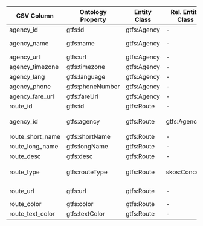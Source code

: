 | CSV Column           | Ontology Property | Entity Class | Rel. Entity Class | Subject Generation    | Join Condition | Datatype | Function Name | Function Output |
| --- | --- | --- | --- | --- | --- | --- | --- | --- |
| agency_id | gtfs:id | gtfs:Agency | - | `ex:agency/{agency_id}` | - | xsd:string | None | formatAgencyID `ex:agency/CRTM` |
| agency_name | gtfs:name | gtfs:Agency | - | `ex:agency/{agency_id}` | - | xsd:string | @es, @en | - `"Consorcio Regional de Transportes de Madrid"` |
| agency_url | gtfs:url | gtfs:Agency | - | `ex:agency/{agency_id}` | - | foaf:page | None | - `http://www.crtm.es` |
| agency_timezone | gtfs:timezone | gtfs:Agency | - | `ex:agency/{agency_id}` | - | xsd:string | None | - `Europe/Madrid` |
| agency_lang | gtfs:language | gtfs:Agency | - | `ex:agency/{agency_id}` | - | xsd:string | None | formatLanguage `es` |
| agency_phone | gtfs:phoneNumber | gtfs:Agency | - | `ex:agency/{agency_id}` | - | foaf:phone | None | - `012` |
| agency_fare_url | gtfs:fareUrl | gtfs:Agency | - | `ex:agency/{agency_id}` | - | foaf:page | None | - `https://www.crtm.es/billetes-y-tarifas` |
| route_id | gtfs:id | gtfs:Route | - | `ex:route/{route_id}` | - | xsd:string | None | formatRouteID `ex:route/4__1___` |
| agency_id | gtfs:agency | gtfs:Route | gtfs:Agency | `ex:route/{route_id}` | `route.agency_id = agency.agency_id` | URI | None | formatAgencyID `ex:agency/CRTM` |
| route_short_name | gtfs:shortName | gtfs:Route | - | `ex:route/{route_id}` | - | xsd:string | None | - `1`, `10`, `11`, `R`, etc. |
| route_long_name | gtfs:longName | gtfs:Route | - | `ex:route/{route_id}` | - | xsd:string | None | - e.g., `"Pinar de Chamartín-Valdecarros"` |
| route_desc | gtfs:desc | gtfs:Route | - | `ex:route/{route_id}` | - | xsd:string | None | - Empty in dataset (can be omitted) |
| route_type | gtfs:routeType | gtfs:Route | skos:Concept | `ex:route/{route_id}` | - | URI | None | mapRouteType e.g., `http://transport.linkeddata.es/kos/route-type/subway` |
| route_url | gtfs:url | gtfs:Route | - | `ex:route/{route_id}` | - | foaf:page | None | - e.g., `http://www.crtm.es/tu-transporte-publico/metro/lineas/4__1___.aspx` |
| route_color | gtfs:color | gtfs:Route | - | `ex:route/{route_id}` | - | xsd:string | None | formatColor e.g., `2DBEF0` |
| route_text_color | gtfs:textColor | gtfs:Route | - | `ex:route/{route_id}` | - | xsd:string | None | formatColor e.g., `FFFFFF` |

